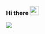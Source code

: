 ### Hi there <img src="https://raw.githubusercontent.com/MartinHeinz/MartinHeinz/master/wave.gif" width="25px">
![](https://komarev.com/ghpvc/?username=yunusemreaydinli&color=30d5c8)
<!--
**yunusemreaydinli/yunusemreaydinli** is a ✨ _special_ ✨ repository because its `README.md` (this file) appears on your GitHub profile.

Here are some ideas to get you started:

- 🔭 I’m currently working on ...
- 🌱 I’m currently learning ...
- 👯 I’m looking to collaborate on ...
- 🤔 I’m looking for help with ...
- 💬 Ask me about ...
- 📫 How to reach me: ...
- 😄 Pronouns: ...
- ⚡ Fun fact: ...
-->

